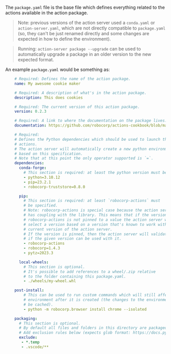 The `package.yaml` file is the base file which defines everything related to the
actions available in the action package.

> Note: previous versions of the action server used a `conda.yaml` or `action-server.yaml`,
which are not directly compatible to `package.yaml` (so, they can't be just renamed
directly and some changes are expected in how to define the environment).

> Running: `action-server package --upgrade` can be used to automatically
upgrade a package in an older version to the new expected format.

An example `package.yaml` would be something as:

```yaml
    # Required: Defines the name of the action package.
    name: My awesome cookie maker  

    # Required: A description of what's in the action package.
    description: This does cookies  

    # Required: The current version of this action package.
    version: 0.2.3

    # Required: A link to where the documentation on the package lives.
    documentation: https://github.com/robocorp/actions-cookbook/blob/master/database-postgres/README.md

    # Required:
    # Defines the Python dependencies which should be used to launch the 
    # actions.
    # The action server will automatically create a new python environment
    # based on this specification.
    # Note that at this point the only operator supported is `=`.
    dependencies:
      conda-forge: 
        # This section is required: at least the python version must be specified.
        - python=3.10.12
        - pip=23.2.1
        - robocorp-truststore=0.8.0

      pip:
        # This section is required: at least `robocorp-actions` must
        # be specified.
        # Note: robocorp-actions is special case because the action server
        # has coupling with the library. This means that if the version of
        # robocorp-actions is not pinned to a value the action server will
        # select a version based on a version that's known to work with the
        # current version of the action server.
        # If the version is pinned, then the action server will validate
        # if the given version can be used with it.
        - robocorp-actions
        - robocorp=1.4.3
        - pytz=2023.3

      local-wheels:
        # This section is optional.
        # It's possible to add references to a wheel/.zip relative
        # to the folder containing this package.yaml.
        - ./wheels/my-wheel.whl

    post-install:
        # This can be used to run custom commands which will still affect the 
        # environment after it is created (the changes to the environment will
        # be cached).
        - python -m robocorp.browser install chrome --isolated

    packaging:
      # This section is optional.
      # By default all files and folders in this directory are packaged when uploaded.
      # Add exclusion rules below (expects glob format: https://docs.python.org/3/library/glob.html)
      exclude:
       - *.temp
       - .vscode/**
```